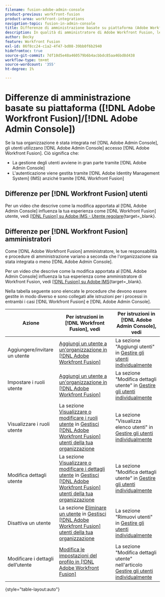 ```yaml
---
filename: fusion-adobe-admin-console
product-previous: workfront-fusion
product-area: workfront-integrations
navigation-topic: fusion-in-admin-console
title: Differenze di amministrazione basate su piattaforma (Adobe Workfront Fusion/Adobe Business Platform)
description: In qualità di amministratore di Adobe Workfront Fusion, le responsabilità e le procedure di amministrazione variano a seconda che l'organizzazione sia stata integrata nell'Adobe Business Platform. Questo articolo elenca le procedure che devono essere gestite in modo diverso e fornisce collegamenti alle istruzioni per i processi sia in Workfront Fusion che in Adobe Admin Console.
author: Becky
feature: Workfront Fusion
exl-id: 86f8cc24-c1a2-4f47-bd08-39bb0f6b2940
hidefromtoc: true
source-git-commit: 7df10d5e48a460579b6b4acbbdc85aa46bd8d438
workflow-type: tm+mt
source-wordcount: '355'
ht-degree: 1%

---
```


# Differenze di amministrazione basate su piattaforma ([!DNL Adobe Workfront Fusion]/[!DNL Adobe Admin Console])

Se la tua organizzazione è stata integrata nel [!DNL Adobe Admin Console], gli utenti utilizzano [!DNL Adobe Admin Console] accesso [!DNL Adobe Workfront Fusion]. Ciò significa che:

* La gestione degli utenti avviene in gran parte tramite [!DNL Adobe Admin Console]
* L&#39;autenticazione viene gestita tramite [!DNL Adobe Identity Management System] (IMS) anziché tramite [!DNL Workfront Fusion]

## Differenze per [!DNL Workfront Fusion] utenti

Per un video che descrive come la modifica apportata al [!DNL Adobe Admin Console] influenza la tua esperienza come [!DNL Workfront Fusion] utente, vedi [[!DNL Fusion] su Adobe IMS - Utente regolare](https://video.tv.adobe.com/v/3412465/){target=_blank}.

## Differenze per [!DNL Workfront Fusion] amministratori

Come [!DNL Adobe Workfront Fusion] amministratore, le tue responsabilità e procedure di amministrazione variano a seconda che l&#39;organizzazione sia stata integrata o meno [!DNL Adobe Admin Console].

Per un video che descrive come la modifica apportata al [!DNL Adobe Admin Console] influenza la tua esperienza come amministratore di Workfront Fusion, vedi [[!DNL Fusion] su Adobe IMS](https://video.tv.adobe.com/v/3412464/){target=_blank}.

Nella tabella seguente sono elencate le procedure che devono essere gestite in modo diverso e sono collegati alle istruzioni per i processi in entrambi i casi [!DNL Workfront Fusion] e [!DNL Adobe Admin Console].

| Azione | Per istruzioni in [!DNL Workfront Fusion], vedi | Per istruzioni in [!DNL Adobe Admin Console], vedi |
|---|---|---|
| Aggiungere/invitare un utente | [Aggiungi un utente a un&#39;organizzazione in [!DNL Adobe Workfront Fusion]](../../workfront-fusion/organizations/add-user-to-an-organization.md) | La sezione &quot;Aggiungi utenti&quot; in [Gestire gli utenti individualmente](https://helpx.adobe.com/enterprise/using/manage-users-individually.html) |
| Impostare i ruoli utente | [Aggiungi un utente a un&#39;organizzazione in [!DNL Adobe Workfront Fusion]](../../workfront-fusion/organizations/add-user-to-an-organization.md) | La sezione &quot;Modifica dettagli utente&quot; in [Gestire gli utenti individualmente](https://helpx.adobe.com/enterprise/using/manage-users-individually.html) |
| Visualizzare i ruoli utente | La sezione [Visualizzare o modificare i ruoli utente](../../workfront-fusion/organizations/manage-fusion-users.md#view) in [Gestisci [!DNL Adobe Workfront Fusion] utenti della tua organizzazione](../../workfront-fusion/organizations/manage-fusion-users.md) | La sezione &quot;Visualizza elenco utenti&quot; in [Gestire gli utenti individualmente](https://helpx.adobe.com/enterprise/using/manage-users-individually.html) |
| Modifica dettagli utente | La sezione [Visualizzare o modificare i dettagli utente](../../workfront-fusion/organizations/manage-fusion-users.md#view2) in  [Gestisci [!DNL Adobe Workfront Fusion] utenti della tua organizzazione](../../workfront-fusion/organizations/manage-fusion-users.md) | La sezione &quot;Modifica dettagli utente&quot; in [Gestire gli utenti individualmente](https://helpx.adobe.com/enterprise/using/manage-users-individually.html) |
| Disattiva un utente | La sezione [Eliminare un utente](../../workfront-fusion/organizations/manage-fusion-users.md#delete) in [Gestisci [!DNL Adobe Workfront Fusion] utenti della tua organizzazione](../../workfront-fusion/organizations/manage-fusion-users.md) | La sezione &quot;Rimuovi utenti&quot; in [Gestire gli utenti individualmente](https://helpx.adobe.com/enterprise/using/manage-users-individually.html) |
| Modificare i dettagli dell’utente | [Modifica le impostazioni del profilo in [!DNL Adobe Workfront Fusion]](../../workfront-fusion/workfront-fusion-basics/change-profile-settings.md) | La sezione &quot;Modifica dettagli utente&quot; nell&#39;articolo [Gestire gli utenti individualmente](https://helpx.adobe.com/enterprise/using/manage-users-individually.html) |

{style=&quot;table-layout:auto&quot;}

<!--
## SSO (Single Sign-On)

Because the Adobe Business Platform controls Single Sign-On (SSO) for users, the following actions and functionality are handled automatically through the Adobe Business Platform. If your organization has not yet been onboarded to the Adobe Business Platform, you must perform these actions in Workfront Fusion. If your organization has been onboarded to the Adobe Business Platform, you can not see these options in your Workfront Fusion environment.

* Setting up Single Sign-on in Workfront Fusion

[Set up identity](https://helpx.adobe.com/enterprise/using/set-up-identity.html)
-->
